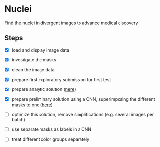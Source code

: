 # Nuclei
Find the nuclei in divergent images to advance medical discovery

## Steps
- [x] load and display image data
- [x] investigate the masks
- [x] clean the image data
- [x] prepare first exploratory submission for first test
- [x] prepare analytic solution ([here](nuclei_analytic.ipynb))
- [x] prepare preliminary solution using a CNN, superimposing the different masks to one ([here](nuclei_cnn.ipynb))
- [ ] optimize this solution, remove simplifications (e.g. several images per batch)
- [ ] use separate masks as labels in a CNN
- [ ] treat different color groups separately

